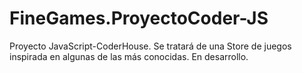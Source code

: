 # FineGames.ProyectoCoder-JS
Proyecto JavaScript-CoderHouse. Se tratará de una Store de juegos inspirada en algunas de las más conocidas. En desarrollo.
